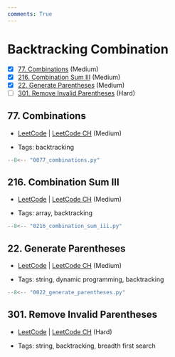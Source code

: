 ```yaml
---
comments: True
---
```


# Backtracking Combination

- [x] [77. Combinations](https://leetcode.cn/problems/combinations/) (Medium)
- [x] [216. Combination Sum III](https://leetcode.cn/problems/combination-sum-iii/) (Medium)
- [x] [22. Generate Parentheses](https://leetcode.cn/problems/generate-parentheses/) (Medium)
- [ ] [301. Remove Invalid Parentheses](https://leetcode.cn/problems/remove-invalid-parentheses/) (Hard)

## 77. Combinations

-   [LeetCode](https://leetcode.com/problems/combinations/) | [LeetCode CH](https://leetcode.cn/problems/combinations/) (Medium)

-   Tags: backtracking

```python title="77. Combinations - Python Solution"
--8<-- "0077_combinations.py"
```

## 216. Combination Sum III

-   [LeetCode](https://leetcode.com/problems/combination-sum-iii/) | [LeetCode CH](https://leetcode.cn/problems/combination-sum-iii/) (Medium)

-   Tags: array, backtracking

```python title="216. Combination Sum III - Python Solution"
--8<-- "0216_combination_sum_iii.py"
```

## 22. Generate Parentheses

-   [LeetCode](https://leetcode.com/problems/generate-parentheses/) | [LeetCode CH](https://leetcode.cn/problems/generate-parentheses/) (Medium)

-   Tags: string, dynamic programming, backtracking

```python title="22. Generate Parentheses - Python Solution"
--8<-- "0022_generate_parentheses.py"
```

## 301. Remove Invalid Parentheses

-   [LeetCode](https://leetcode.com/problems/remove-invalid-parentheses/) | [LeetCode CH](https://leetcode.cn/problems/remove-invalid-parentheses/) (Hard)

-   Tags: string, backtracking, breadth first search
